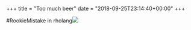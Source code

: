 +++
title = "Too much beer"
date = "2018-09-25T23:14:40+00:00"
+++

#RookieMistake in rholang<img src="/sites/default/files/daily/beer.png" />
			